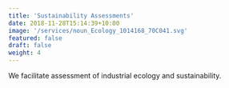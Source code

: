 ```yaml
---
title: 'Sustainability Assessments'
date: 2018-11-28T15:14:39+10:00
image: '/services/noun_Ecology_1014168_70C041.svg'
featured: false
draft: false
weight: 4
---
```


We facilitate assessment of industrial ecology and sustainability.